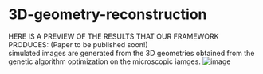 # 3D-geometry-reconstruction
HERE IS A PREVIEW OF THE RESULTS THAT OUR FRAMEWORK PRODUCES: (Paper to be published soon!) <br>
simulated images are generated from the 3D geometries obtained from the genetic algorithm optimization on the microscopic iamges.
![image](https://user-images.githubusercontent.com/43859339/136455233-2ead0a27-aa84-4357-91a5-fb2387949b82.png)
